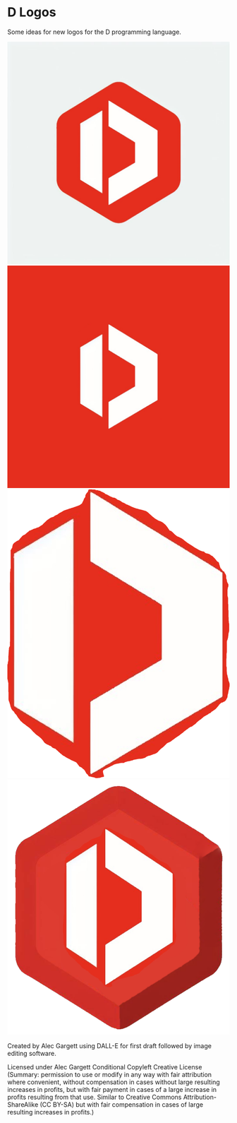 # D Logos

Some ideas for new logos for the D programming language.

<img src="https://raw.githubusercontent.com/alecgargett/dlogos/main/dlogo2.1_ag.jpeg" alt="D Logo Simple" />
<img src="https://raw.githubusercontent.com/alecgargett/dlogos/main/dlogo2.2_ag_square.png" alt="D Logo Square" />
<img src="https://raw.githubusercontent.com/alecgargett/dlogos/main/dlogo2.2_ag_freeformcrop.PNG" alt="D Logo Cutout" />
<img src="https://raw.githubusercontent.com/alecgargett/dlogos/main/dlogo2.3_ag_3D_hexagon.png" alt="D Logo 3D" />

Created by Alec Gargett using DALL-E for first draft followed by image editing software.

Licensed under Alec Gargett Conditional Copyleft Creative License (Summary: permission to use or modify in any way with fair attribution where convenient, without compensation in cases without large resulting increases in profits, but with fair payment in cases of a large increase in profits resulting from that use. Similar to Creative Commons Attribution-ShareAlike (CC BY-SA) but with fair compensation in cases of large resulting increases in profits.)
